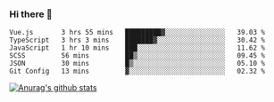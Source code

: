 ### Hi there 👋



<!--
**webB1an/webB1an** is a ✨ _special_ ✨ repository because its `README.md` (this file) appears on your GitHub profile.

Here are some ideas to get you started:

- 🔭 I’m currently working on ...
- 🌱 I’m currently learning ...
- 👯 I’m looking to collaborate on ...
- 🤔 I’m looking for help with ...
- 💬 Ask me about ...
- 📫 How to reach me: ...
- 😄 Pronouns: ...
- ⚡ Fun fact: ...
-->

<!--START_SECTION:waka-->

```text
Vue.js       3 hrs 55 mins   █████████▓░░░░░░░░░░░░░░░   39.03 %
TypeScript   3 hrs 3 mins    ███████▓░░░░░░░░░░░░░░░░░   30.42 %
JavaScript   1 hr 10 mins    ███░░░░░░░░░░░░░░░░░░░░░░   11.62 %
SCSS         56 mins         ██▒░░░░░░░░░░░░░░░░░░░░░░   09.45 %
JSON         30 mins         █▒░░░░░░░░░░░░░░░░░░░░░░░   05.10 %
Git Config   13 mins         ▓░░░░░░░░░░░░░░░░░░░░░░░░   02.32 %
```

<!--END_SECTION:waka-->


[![Anurag's github stats](https://github-readme-stats.vercel.app/api?username=webB1an&show_icons=true&theme=radical)](https://github.com/anuraghazra/github-readme-stats)

